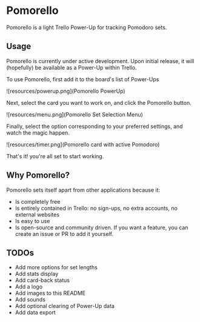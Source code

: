 # Pomorello

Pomorello is a light Trello Power-Up for tracking Pomodoro sets.

## Usage

Pomorello is currently under active development.
Upon initial release, it will (hopefully) be available as a Power-Up within Trello.

To use Pomorello, first add it to the board's list of Power-Ups

![resources/powerup.png](Pomorello PowerUp)

Next, select the card you want to work on, and click the Pomorello button.

![resources/menu.png](Pomorello Set Selection Menu)

Finally, select the option corresponding to your preferred settings, and watch the magic happen.

![resources/timer.png](Pomorello card with active Pomodoro)

That's it! you're all set to start working.

## Why Pomorello?

Pomorello sets itself apart from other applications because it:
- Is completely free
- Is entirely contained in Trello: no sign-ups, no extra accounts, no external websites
- Is easy to use
- Is open-source and community driven. If you want a feature, you can create an issue or PR to add it yourself.

## TODOs

- Add more options for set lengths
- Add stats display
- Add card-back status
- Add a logo
- Add images to this README
- Add sounds
- Add optional clearing of Power-Up data
- Add data export

